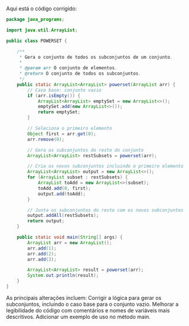 Aqui está o código corrigido:
```Java
package java_programs;

import java.util.ArrayList;

public class POWERSET {

    /**
     * Gera o conjunto de todos os subconjuntos de um conjunto.
     * 
     * @param arr O conjunto de elementos.
     * @return O conjunto de todos os subconjuntos.
     */
    public static ArrayList<ArrayList> powerset(ArrayList arr) {
        // Caso base: conjunto vazio
        if (arr.isEmpty()) {
            ArrayList<ArrayList> emptySet = new ArrayList<>();
            emptySet.add(new ArrayList<>());
            return emptySet;
        }

        // Seleciona o primeiro elemento
        Object first = arr.get(0);
        arr.remove(0);

        // Gera os subconjuntos do resto do conjunto
        ArrayList<ArrayList> restSubsets = powerset(arr);

        // Cria os novos subconjuntos incluindo o primeiro elemento
        ArrayList<ArrayList> output = new ArrayList<>();
        for (ArrayList subset : restSubsets) {
            ArrayList toAdd = new ArrayList<>(subset);
            toAdd.add(0, first);
            output.add(toAdd);
        }

        // Junta os subconjuntos do resto com os novos subconjuntos
        output.addAll(restSubsets);
        return output;
    }

    public static void main(String[] args) {
        ArrayList arr = new ArrayList();
        arr.add(1);
        arr.add(2);
        arr.add(3);

        ArrayList<ArrayList> result = powerset(arr);
        System.out.println(result);
    }
}
```
As principais alterações incluem:
Corrigir a lógica para gerar os subconjuntos, incluindo o caso base para o conjunto vazio.
Melhorar a legibilidade do código com comentários e nomes de variáveis mais descritivos.
Adicionar um exemplo de uso no método main.
